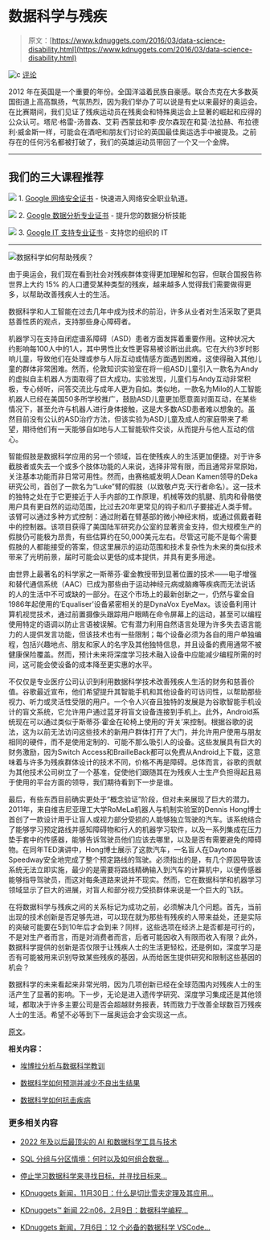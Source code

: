 # 数据科学与残疾

> 原文：[https://www.kdnuggets.com/2016/03/data-science-disability.html](https://www.kdnuggets.com/2016/03/data-science-disability.html)

![c](../Images/3d9c022da2d331bb56691a9617b91b90.png) [评论](#comments)

2012 年在英国是一个重要的年份。全国洋溢着民族自豪感。联合杰克在大多数英国街道上高高飘扬，气氛热烈，因为我们举办了可以说是有史以来最好的奥运会。在比赛期间，我们见证了残疾运动员在残奥会和特殊奥运会上显著的崛起和应得的公众认可。塔尼·格雷-汤普森、艾莉·西蒙兹和李·皮尔森现在和莫·法拉赫、布拉德利·威金斯一样，可能会在酒吧和朋友们讨论的英国最佳奥运选手中被提及。之前存在的任何污名都被打破了，我们的英雄运动员带回了一个又一个金牌。

* * *

## 我们的三大课程推荐

![](../Images/0244c01ba9267c002ef39d4907e0b8fb.png) 1\. [Google 网络安全证书](https://www.kdnuggets.com/google-cybersecurity) - 快速进入网络安全职业轨道。

![](../Images/e225c49c3c91745821c8c0368bf04711.png) 2\. [Google 数据分析专业证书](https://www.kdnuggets.com/google-data-analytics) - 提升您的数据分析技能

![](../Images/0244c01ba9267c002ef39d4907e0b8fb.png) 3\. [Google IT 支持专业证书](https://www.kdnuggets.com/google-itsupport) - 支持您的组织的 IT

* * *

![数据科学如何帮助残疾？](../Images/a73749802fd44b1601d02f6c99e326e3.png)

由于奥运会，我们现在看到社会对残疾群体变得更加理解和包容，但联合国报告称世界上大约 15% 的人口遭受某种类型的残疾，越来越多人觉得我们需要做得更多，以帮助改善残疾人士的生活。

数据科学和人工智能在过去几年中成为技术的前沿，许多从业者对生活采取了更具慈善性质的观点，支持那些身心障碍者。

机器学习在支持自闭症谱系障碍（ASD）患者方面发挥着重要作用。这种状况大约影响每100人中的1人，其中男性比女性更容易被诊断出此病。它在大约3岁时影响儿童，导致他们在处理或参与人际互动或情感方面遇到困难，这使得融入其他儿童的群体非常困难。然而，伦敦知识实验室在将一组ASD儿童引入一款名为Andy的虚拟自主机器人方面取得了巨大成功。实验发现，儿童们与Andy互动非常积极，专心倾听，问答交流比与成年人更为自如。类似地，一款名为Milo的人工智能机器人已经在美国50多所学校推广，鼓励ASD儿童更加愿意面对面互动，在某些情况下，甚至允许与机器人进行身体接触，这是大多数ASD患者难以想象的。虽然目前没有公认的ASD治疗方法，但该实验为ASD儿童及成人的家庭带来了希望，期待他们有一天能够自如地与人工智能软件交谈，从而提升与他人互动的信心。

智能假肢是数据科学应用的另一个领域，旨在使残疾人的生活更加便捷。对于许多截肢者或失去一个或多个肢体功能的人来说，选择非常有限，而且通常非常原始，关注基本功能而非日常可用性。然而，由赛格威发明人Dean Kamen领导的Deka研究公司，首创了一款名为“Luke”臂的假肢（以致敬卢克·天行者命名）。这一技术的独特之处在于它更接近于人手内部的工作原理，机械等效的肌腱、肌肉和骨骼使用户具有更自然的运动范围，比过去20年更常见的钩子和爪子要接近人类手臂。该臂可以通过多种方式控制：通过附着在臂基部的微小神经末梢，或通过佩戴者鞋中的控制器。该项目获得了美国陆军研究办公室的显著资金支持，但大规模生产的假肢仍可能极为昂贵，有些估算约在50,000美元左右。尽管这可能不是每个需要假肢的人都能接受的答案，但这里展示的运动范围和技术复杂性为未来的类似技术带来了光明前景，届时可能会以更低的成本提供，并具有更多用途。

由世界上最著名的科学家之一斯蒂芬·霍金教授带到显著位置的技术——电子增强和替代通信系统（AAC）已成为那些由于运动神经元病或脑瘫等疾病而无法说话的人的生活中不可或缺的一部分。在这个市场上的最新创新之一，仍然与霍金自1986年起使用的‘Equaliser’设备紧密相关的是DynaVox EyeMax。该设备利用计算机视觉技术，通过前置摄像头跟踪用户眼睛在命令屏幕上的运动，甚至可以编程使用特定的语调以防止言语被误解。它有潜力利用自然语言处理为许多失去语言能力的人提供发言功能，但该技术也有一些限制；每个设备必须为各自的用户单独编程，包括兴趣地点、朋友和家人的名字及其他独特信息，并且设备的费用通常不被健康保险覆盖。然而，预计未来将深度学习技术融入设备中应能减少编程所需的时间，这可能会使设备的成本降至更实惠的水平。

不仅仅是专业医疗公司认识到利用数据科学技术改善残疾人生活的财务和慈善价值。谷歌最近宣布，他们希望提升其智能手机和其他设备的可访问性，以帮助那些视力、听力或灵活性受限的用户。一个令人兴奋且独特的发展是为谷歌智能手机设计的盲文系统，它允许用户通过蓝牙将盲文设备连接到手机上。此外，Android系统现在可以通过类似于斯蒂芬·霍金在轮椅上使用的‘开关’来控制。根据谷歌的说法，这为以前无法访问这些技术的新用户群体打开了大门，并允许用户使用与朋友相同的硬件，而不是使用定制的、可能不那么吸引人的设备。这些发展具有巨大的财务激励，因为Switch Access和BrailleBack都可以免费从Android上下载，这意味着与许多为残疾群体设计的技术不同，价格不再是障碍。总体而言，谷歌的贡献为其他技术公司树立了一个基准，促使他们跟随其在为残疾人士生产负担得起且易于使用的平台方面的领导，我们期待看到下一步是谁。

最后，有些东西目前确实更处于“概念验证”阶段，但对未来展现了巨大的潜力。2011年，来自维吉尼亚理工大学RoMeLa机器人与机制实验室的Dennis Hong博士首创了一款设计用于让盲人或视力部分受损的人能够独立驾驶的汽车。该系统结合了能够学习预定路线并感知障碍物和行人的机器学习软件，以及一系列集成在压力垫手套中的传感器，能够告诉驾驶员他们应该去哪里，以及是否有需要避免的障碍物。在同年TED演讲中，Hong博士展示了这款汽车，一名盲人在Daytona Speedway安全地完成了整个预定路线的驾驶。必须指出的是，有几个原因导致该系统无法立即实施，最少的是需要将路线精确输入到汽车的计算机中，以便传感器能够指导驾驶员，而这对每条道路来说并不现实。然而，它在数据科学和机器学习领域显示了巨大的进展，对盲人和部分视力受损群体来说是一个巨大的飞跃。

在将数据科学与残疾之间的关系标记为成功之前，必须解决几个问题。首先，当前出现的技术创新是否足够先进，可以现在就为那些有残疾的人带来益处，还是实际的突破可能要在5到10年后才会到来？同样，这些选项在经济上是否都是可行的，不是对生产者而言，而是对消费者而言，后者可能因收入有限而收入有限？此外，数据科学提供的创新是否仅限于让残疾人士的生活更轻松，还是例如，深度学习是否有可能被用来识别导致某些残疾的基因，从而给医生提供研究和限制这些基因的机会？

数据科学的未来看起来非常光明，因为几项创新已经在全球范围内对残疾人士的生活产生了显著的影响。下一步，无论是进入遗传学研究、深度学习集成还是其他领域，都取决于许多主要公司是否会超越财务报表，转而致力于改善全球数百万残疾人士的生活。希望不必等到下一届奥运会才会实现这一点。

[原文](https://www.linkedin.com/pulse/data-science-disability-chris-pearson?trk=prof-post)。

**相关内容：**

+   [埃博拉分析与数据科学教训](/2014/10/ebola-analytics-data-science-lessons.html)

+   [数据科学如何预测并减少不良出生结果](/2016/01/data-science-predicts-adverse-birth-outcomes.html)

+   [数据科学如何抗击疾病](/2016/02/how-data-science-fighting-disease.html)

### 更多相关内容

+   [2022 年及以后最顶尖的 AI 和数据科学工具与技术](https://www.kdnuggets.com/2022/03/nvidia-0317-top-ai-data-science-tools-techniques-2022-beyond.html)

+   [SQL 分组与分区情境：何时以及如何组合数据…](https://www.kdnuggets.com/sql-group-by-and-partition-by-scenarios-when-and-how-to-combine-data-in-data-science)

+   [停止学习数据科学来寻找目标，并寻找目标来…](https://www.kdnuggets.com/2021/12/stop-learning-data-science-find-purpose.html)

+   [KDnuggets 新闻，11月30日：什么是切比雪夫定理及其应用…](https://www.kdnuggets.com/2022/n46.html)

+   [KDnuggets™ 新闻 22:n06，2月9日：数据科学编程…](https://www.kdnuggets.com/2022/n06.html)

+   [KDnuggets 新闻，7月6日：12 个必备的数据科学 VSCode…](https://www.kdnuggets.com/2022/n27.html)
